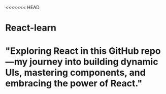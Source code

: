 <<<<<<< HEAD
# React-learn
 "Exploring React in this GitHub repo—my journey into building dynamic UIs, mastering components, and embracing the power of React."
=======

